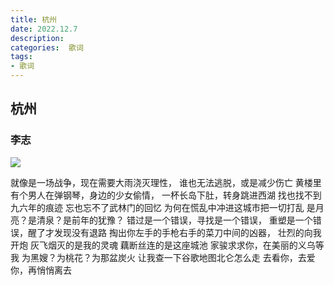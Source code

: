 ```yaml
---
title: 杭州
date: 2022.12.7
description: 
categories:  歌词
tags:
- 歌词
---
```

## 杭州

### 李志
![](https://s1.ax1x.com/2022/12/07/zg01Fx.jpg)

就像是一场战争，现在需要大雨浇灭理性，
谁也无法逃脱，或是减少伤亡
黄楼里有个男人在弹钢琴，身边的少女偷情，
一杯长岛下肚，转身跳进西湖
找也找不到九六年的痕迹
忘也忘不了武林门的回忆
为何在慌乱中冲进这城市把一切打乱
是月亮？是清泉？是前年的犹豫？
错过是一个错误，寻找是一个错误，
重塑是一个错误，醒了才发现没有退路
掏出你左手的手枪右手的菜刀中间的凶器，
壮烈的向我开炮
灰飞烟灭的是我的灵魂
藕断丝连的是这座城池
家骏求求你，在美丽的义乌等我
为黑嫂？为桃花？为那盆炭火
让我查一下谷歌地图北仑怎么走
去看你，去爱你，再悄悄离去